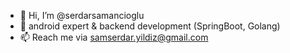 - 👋 Hi, I’m @serdarsamancioglu
- 👀 android expert & backend development (SpringBoot, Golang)
- 📫 Reach me via samserdar.yildiz@gmail.com

<!---
serdarsamancioglu/serdarsamancioglu is a ✨ special ✨ repository because its `README.md` (this file) appears on your GitHub profile.
You can click the Preview link to take a look at your changes.
--->
